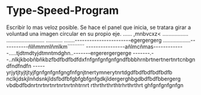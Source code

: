 # Type-Speed-Program
Escribir lo mas veloz posible.
Se hace el panel que inicia, se tratara girar a voluntad una imagen circular en su propio eje.
......
,mnbvcxz<
.................
.........................
...........
.......-----------------------egergergerg
..................-----------ñlñmmmlñmlkm´´´´´´´´´´
----------------añlmcñmas-------------.....tjdtmdtyjdtmntmdghn..-------ergerergergerge
-------.--..nlkjkbobñbñkbzfbdfbdfbdfdxfnfgnfgnfgnfgndfbbbhrnbrtnertnertnrtcnbgndfndfndfn
-----yrjytjtyjtjtyjfgnfgnfgnfgngfnfgnjtnertymnerytnrtdgdfbdfbdfbdfbdfb
nclkjdskjlnñdsnkjldsfbdfbfgbfgbfgnfgdkjldergerghbgdbdfbdfbbergerg
vbdbdfbdnrtnrtnrtnrtnrtnrtnhtrnrt
rthrthrthrthtrhrthrthrt
ghfgnfgnfgnfgn
